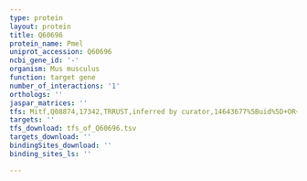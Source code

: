```yaml
---
type: protein
layout: protein
title: Q60696
protein_name: Pmel
uniprot_accession: Q60696
ncbi_gene_id: '-'
organism: Mus musculus
function: target gene
number_of_interactions: '1'
orthologs: ''
jaspar_matrices: ''
tfs: Mitf,Q08874,17342,TRRUST,inferred by curator,14643677%5Buid%5D+OR+29087512%5Buid%5D,Yes
targets: ''
tfs_download: tfs_of_Q60696.tsv
targets_download: ''
bindingSites_download: ''
binding_sites_ls: ''

---
```

